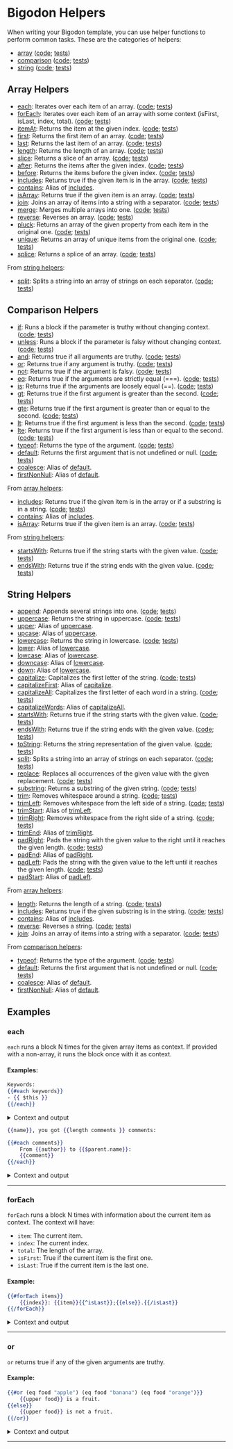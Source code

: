 # Bigodon Helpers

When writing your Bigodon template, you can use helper functions to perform common tasks. These are the categories of helpers:

- [array](#Array-Helpers) ([code](https://github.com/gabriel-pinheiro/bigodon/blob/main/src/runner/helpers/array.ts); [tests](https://github.com/gabriel-pinheiro/bigodon/blob/main/test/array-helpers.spec.js))
- [comparison](#Comparison-Helpers) ([code](https://github.com/gabriel-pinheiro/bigodon/blob/main/src/runner/helpers/comparison.ts); [tests](https://github.com/gabriel-pinheiro/bigodon/blob/main/test/comparison-helpers.spec.js))
- [string](#String-Helpers) ([code](https://github.com/gabriel-pinheiro/bigodon/blob/main/src/runner/helpers/string.ts); [tests](https://github.com/gabriel-pinheiro/bigodon/blob/main/test/string-helpers.spec.js))

## Array Helpers

- [each](#each): Iterates over each item of an array. ([code](https://github.com/gabriel-pinheiro/bigodon/blob/main/src/runner/helpers/array.ts#L89-L95); [tests](https://github.com/gabriel-pinheiro/bigodon/blob/main/test/array-helpers.spec.js#L225-L236))
- [forEach](#forEach): Iterates over each item of an array with some context (isFirst, isLast, index, total). ([code](https://github.com/gabriel-pinheiro/bigodon/blob/main/src/runner/helpers/array.ts#L97-L110); [tests](https://github.com/gabriel-pinheiro/bigodon/blob/main/test/array-helpers.spec.js#L237-L258))
- [itemAt](#itemAt): Returns the item at the given index. ([code](https://github.com/gabriel-pinheiro/bigodon/blob/main/src/runner/helpers/array.ts#L19-L28); [tests](https://github.com/gabriel-pinheiro/bigodon/blob/main/test/array-helpers.spec.js#L48-L75))
- [first](#first): Returns the first item of an array. ([code](https://github.com/gabriel-pinheiro/bigodon/blob/main/src/runner/helpers/array.ts#L3-L9); [tests](https://github.com/gabriel-pinheiro/bigodon/blob/main/test/array-helpers.spec.js#L12-L28))
- [last](#last): Returns the last item of an array. ([code](https://github.com/gabriel-pinheiro/bigodon/blob/main/src/runner/helpers/array.ts#L11-L17); [tests](https://github.com/gabriel-pinheiro/bigodon/blob/main/test/array-helpers.spec.js#L30-L46))
- [length](#length): Returns the length of an array. ([code](https://github.com/gabriel-pinheiro/bigodon/blob/main/src/runner/helpers/array.ts#L30-L36); [tests](https://github.com/gabriel-pinheiro/bigodon/blob/main/test/array-helpers.spec.js#L77-L97))
- [slice](#slice): Returns a slice of an array. ([code](https://github.com/gabriel-pinheiro/bigodon/blob/main/src/runner/helpers/array.ts#L60-L71); [tests](https://github.com/gabriel-pinheiro/bigodon/blob/main/test/array-helpers.spec.js#L143-L174))
- [after](#after): Returns the items after the given index. ([code](https://github.com/gabriel-pinheiro/bigodon/blob/main/src/runner/helpers/array.ts#L38-L47); [tests](https://github.com/gabriel-pinheiro/bigodon/blob/main/test/array-helpers.spec.js#L99-L124))
- [before](#before): Returns the items before the given index. ([code](https://github.com/gabriel-pinheiro/bigodon/blob/main/src/runner/helpers/array.ts#L49-L58); [tests](https://github.com/gabriel-pinheiro/bigodon/blob/main/test/array-helpers.spec.js#L126-L141))
- [includes](#includes): Returns true if the given item is in the array. ([code](https://github.com/gabriel-pinheiro/bigodon/blob/main/src/runner/helpers/array.ts#L73-L83); [tests](https://github.com/gabriel-pinheiro/bigodon/blob/main/test/array-helpers.spec.js#L176-L210))
- [contains](#contains): Alias of [includes](#includes).
- [isArray](#isArray): Returns true if the given item is an array. ([code](https://github.com/gabriel-pinheiro/bigodon/blob/main/src/runner/helpers/array.ts#L85-L87); [tests](https://github.com/gabriel-pinheiro/bigodon/blob/main/test/array-helpers.spec.js#L212-L223))
- [join](#join): Joins an array of items into a string with a separator. ([code](https://github.com/gabriel-pinheiro/bigodon/blob/main/src/runner/helpers/array.ts#L112-L118); [tests](https://github.com/gabriel-pinheiro/bigodon/blob/main/test/array-helpers.spec.js#L260-L279))
- [merge](#merge): Merges multiple arrays into one. ([code](https://github.com/gabriel-pinheiro/bigodon/blob/main/src/runner/helpers/array.ts#L120-L128); [tests](https://github.com/gabriel-pinheiro/bigodon/blob/main/test/array-helpers.spec.js#L281-L293))
- [reverse](#reverse): Reverses an array. ([code](https://github.com/gabriel-pinheiro/bigodon/blob/main/src/runner/helpers/array.ts#L130-L140); [tests](https://github.com/gabriel-pinheiro/bigodon/blob/main/test/array-helpers.spec.js#L295-L314))
- [pluck](#pluck): Returns an array of the given property from each item in the original one. ([code](https://github.com/gabriel-pinheiro/bigodon/blob/main/src/runner/helpers/array.ts#L142-L154); [tests](https://github.com/gabriel-pinheiro/bigodon/blob/main/test/array-helpers.spec.js#L316-L336))
- [unique](#unique): Returns an array of unique items from the original one. ([code](https://github.com/gabriel-pinheiro/bigodon/blob/main/src/runner/helpers/array.ts#L156-L162); [tests](https://github.com/gabriel-pinheiro/bigodon/blob/main/test/array-helpers.spec.js#L338-L352))
- [splice](#splice): Returns a splice of an array. ([code](https://github.com/gabriel-pinheiro/bigodon/blob/main/src/runner/helpers/array.ts#L173-L181); [tests](https://github.com/gabriel-pinheiro/bigodon/blob/main/test/array-helpers.spec.js#L364-L391))

From [string helpers](#String-Helpers):
- [split](#split): Splits a string into an array of strings on each separator. ([code](https://github.com/gabriel-pinheiro/bigodon/blob/main/src/runner/helpers/string.ts#L6); [tests](https://github.com/gabriel-pinheiro/bigodon/blob/main/test/string-helpers.spec.js#L89-L95))

## Comparison Helpers

- [if](#if): Runs a block if the parameter is truthy without changing context. ([code](https://github.com/gabriel-pinheiro/bigodon/blob/main/src/runner/helpers/comparison.ts#L10); [tests](https://github.com/gabriel-pinheiro/bigodon/blob/main/test/comparison-helpers.spec.js#L166-L182))
- [unless](#unless): Runs a block if the parameter is falsy without changing context. ([code](https://github.com/gabriel-pinheiro/bigodon/blob/main/src/runner/helpers/comparison.ts#L11); [tests](https://github.com/gabriel-pinheiro/bigodon/blob/main/test/comparison-helpers.spec.js#L184-L190))
- [and](#and): Returns true if all arguments are truthy. ([code](https://github.com/gabriel-pinheiro/bigodon/blob/main/src/runner/helpers/comparison.ts#L1); [tests](https://github.com/gabriel-pinheiro/bigodon/blob/main/test/comparison-helpers.spec.js#L39-L64))
- [or](#or): Returns true if any argument is truthy. ([code](https://github.com/gabriel-pinheiro/bigodon/blob/main/src/runner/helpers/comparison.ts#L2); [tests](https://github.com/gabriel-pinheiro/bigodon/blob/main/test/comparison-helpers.spec.js#L66-L91))
- [not](#not): Returns true if the argument is falsy. ([code](https://github.com/gabriel-pinheiro/bigodon/blob/main/src/runner/helpers/comparison.ts#L3); [tests](https://github.com/gabriel-pinheiro/bigodon/blob/main/test/comparison-helpers.spec.js#L93-L99))
- [eq](#eq): Returns true if the arguments are strictly equal (===). ([code](https://github.com/gabriel-pinheiro/bigodon/blob/main/src/runner/helpers/comparison.ts#L4); [tests](https://github.com/gabriel-pinheiro/bigodon/blob/main/test/comparison-helpers.spec.js#L11-L23))
- [is](#is): Returns true if the arguments are loosely equal (==). ([code](https://github.com/gabriel-pinheiro/bigodon/blob/main/src/runner/helpers/comparison.ts#L5); [tests](https://github.com/gabriel-pinheiro/bigodon/blob/main/test/comparison-helpers.spec.js#L25-L37))
- [gt](#gt): Returns true if the first argument is greater than the second. ([code](https://github.com/gabriel-pinheiro/bigodon/blob/main/src/runner/helpers/comparison.ts#L6); [tests](https://github.com/gabriel-pinheiro/bigodon/blob/main/test/comparison-helpers.spec.js#L101-L115))
- [gte](#gte): Returns true if the first argument is greater than or equal to the second. ([code](https://github.com/gabriel-pinheiro/bigodon/blob/main/src/runner/helpers/comparison.ts#L7); [tests](https://github.com/gabriel-pinheiro/bigodon/blob/main/test/comparison-helpers.spec.js#L117-L131))
- [lt](#lt): Returns true if the first argument is less than the second. ([code](https://github.com/gabriel-pinheiro/bigodon/blob/main/src/runner/helpers/comparison.ts#L8); [tests](https://github.com/gabriel-pinheiro/bigodon/blob/main/test/comparison-helpers.spec.js#L133-L148))
- [lte](#lte): Returns true if the first argument is less than or equal to the second. ([code](https://github.com/gabriel-pinheiro/bigodon/blob/main/src/runner/helpers/comparison.ts#L9); [tests](https://github.com/gabriel-pinheiro/bigodon/blob/main/test/comparison-helpers.spec.js#L150-L164))
- [typeof](#typeof): Returns the type of the argument. ([code](https://github.com/gabriel-pinheiro/bigodon/blob/main/src/runner/helpers/comparison.ts#L12); [tests](https://github.com/gabriel-pinheiro/bigodon/blob/main/test/comparison-helpers.spec.js#L192-L201))
- [default](#default): Returns the first argument that is not undefined or null. ([code](https://github.com/gabriel-pinheiro/bigodon/blob/main/src/runner/helpers/comparison.ts#L13); [tests](https://github.com/gabriel-pinheiro/bigodon/blob/main/test/comparison-helpers.spec.js#L203-L228))
- [coalesce](#coalesce): Alias of [default](#default).
- [firstNonNull](#firstNonNull): Alias of [default](#default).

From [array helpers](#Array-Helpers):
- [includes](#includes): Returns true if the given item is in the array or if a substring is in a string. ([code](https://github.com/gabriel-pinheiro/bigodon/blob/main/src/runner/helpers/array.ts#L73-L83); [tests](https://github.com/gabriel-pinheiro/bigodon/blob/main/test/array-helpers.spec.js#L176-L210))
- [contains](#contains): Alias of [includes](#includes).
- [isArray](#isArray): Returns true if the given item is an array. ([code](https://github.com/gabriel-pinheiro/bigodon/blob/main/src/runner/helpers/array.ts#L85-L87); [tests](https://github.com/gabriel-pinheiro/bigodon/blob/main/test/array-helpers.spec.js#L212-L223))

From [string helpers](#String-Helpers):
- [startsWith](#startsWith): Returns true if the string starts with the given value. ([code](https://github.com/gabriel-pinheiro/bigodon/blob/main/src/runner/helpers/string.ts#L7); [tests](https://github.com/gabriel-pinheiro/bigodon/blob/main/test/string-helpers.spec.js#L97-L127))
- [endsWith](#endsWith): Returns true if the string ends with the given value. ([code](https://github.com/gabriel-pinheiro/bigodon/blob/main/src/runner/helpers/string.ts#L8); [tests](https://github.com/gabriel-pinheiro/bigodon/blob/main/test/string-helpers.spec.js#L129-L159))


## String Helpers

- [append](#append): Appends several strings into one. ([code](https://github.com/gabriel-pinheiro/bigodon/blob/main/src/runner/helpers/string.ts#L3); [tests](https://github.com/gabriel-pinheiro/bigodon/blob/main/test/string-helpers.spec.js#L11-L29))
- [uppercase](#uppercase): Returns the string in uppercase. ([code](https://github.com/gabriel-pinheiro/bigodon/blob/main/src/runner/helpers/string.ts#L4); [tests](https://github.com/gabriel-pinheiro/bigodon/blob/main/test/string-helpers.spec.js#L31-L55))
- [upper](#upper): Alias of [uppercase](#uppercase).
- [upcase](#upcase): Alias of [uppercase](#uppercase).
- [lowercase](#lowercase): Returns the string in lowercase. ([code](https://github.com/gabriel-pinheiro/bigodon/blob/main/src/runner/helpers/string.ts#L5); [tests](https://github.com/gabriel-pinheiro/bigodon/blob/main/test/string-helpers.spec.js#L57-L87))
- [lower](#lower): Alias of [lowercase](#lowercase).
- [lowcase](#lowcase): Alias of [lowercase](#lowercase).
- [downcase](#downcase): Alias of [lowercase](#lowercase).
- [down](#down): Alias of [lowercase](#lowercase).
- [capitalize](#capitalize): Capitalizes the first letter of the string. ([code](https://github.com/gabriel-pinheiro/bigodon/blob/main/src/runner/helpers/string.ts#L15-L18); [tests](https://github.com/gabriel-pinheiro/bigodon/blob/main/test/string-helpers.spec.js#L223-L241))
- [capitalizeFirst](#capitalizeFirst): Alias of [capitalize](#capitalize).
- [capitalizeAll](#capitalizeAll): Capitalizes the first letter of each word in a string. ([code](https://github.com/gabriel-pinheiro/bigodon/blob/main/src/runner/helpers/string.ts#L19-L22); [tests](https://github.com/gabriel-pinheiro/bigodon/blob/main/test/string-helpers.spec.js#L243-L261))
- [capitalizeWords](#capitalizeWords): Alias of [capitalizeAll](#capitalizeAll).
- [startsWith](#startsWith): Returns true if the string starts with the given value. ([code](https://github.com/gabriel-pinheiro/bigodon/blob/main/src/runner/helpers/string.ts#L7); [tests](https://github.com/gabriel-pinheiro/bigodon/blob/main/test/string-helpers.spec.js#L97-L127))
- [endsWith](#endsWith): Returns true if the string ends with the given value. ([code](https://github.com/gabriel-pinheiro/bigodon/blob/main/src/runner/helpers/string.ts#L8); [tests](https://github.com/gabriel-pinheiro/bigodon/blob/main/test/string-helpers.spec.js#L129-L159))
- [toString](#toString): Returns the string representation of the given value. ([code](https://github.com/gabriel-pinheiro/bigodon/blob/main/src/runner/helpers/string.ts#L12); [tests](https://github.com/gabriel-pinheiro/bigodon/blob/main/test/string-helpers.spec.js#L215-L221))
- [split](#split): Splits a string into an array of strings on each separator. ([code](https://github.com/gabriel-pinheiro/bigodon/blob/main/src/runner/helpers/string.ts#L6); [tests](https://github.com/gabriel-pinheiro/bigodon/blob/main/test/string-helpers.spec.js#L89-L95))
- [replace](#replace): Replaces all occurrences of the given value with the given replacement. ([code](https://github.com/gabriel-pinheiro/bigodon/blob/main/src/runner/helpers/string.ts#L13); [tests](https://github.com/gabriel-pinheiro/bigodon/blob/main/test/string-helpers.spec.js#L263-L281))
- [substring](#substring): Returns a substring of the given string. ([code](https://github.com/gabriel-pinheiro/bigodon/blob/main/src/runner/helpers/string.ts#L23-L27); [tests](https://github.com/gabriel-pinheiro/bigodon/blob/main/test/string-helpers.spec.js#L283-L301))
- [trim](#trim): Removes whitespace around a string. ([code](https://github.com/gabriel-pinheiro/bigodon/blob/main/src/runner/helpers/string.ts#L9); [tests](https://github.com/gabriel-pinheiro/bigodon/blob/main/test/string-helpers.spec.js#L161-L173))
- [trimLeft](#trimLeft): Removes whitespace from the left side of a string. ([code](https://github.com/gabriel-pinheiro/bigodon/blob/main/src/runner/helpers/string.ts#L10); [tests](https://github.com/gabriel-pinheiro/bigodon/blob/main/test/string-helpers.spec.js#L175-L193))
- [trimStart](#trimStart): Alias of [trimLeft](#trimLeft).
- [trimRight](#trimRight): Removes whitespace from the right side of a string. ([code](https://github.com/gabriel-pinheiro/bigodon/blob/main/src/runner/helpers/string.ts#L11); [tests](https://github.com/gabriel-pinheiro/bigodon/blob/main/test/string-helpers.spec.js#L195-L213))
- [trimEnd](#trimEnd): Alias of [trimRight](#trimRight).
- [padRight](#padRight): Pads the string with the given value to the right until it reaches the given length. ([code](https://github.com/gabriel-pinheiro/bigodon/blob/main/src/runner/helpers/string.ts#L35-L41); [tests](https://github.com/gabriel-pinheiro/bigodon/blob/main/test/string-helpers.spec.js#L329-L353))
- [padEnd](#padEnd): Alias of [padRight](#padRight).
- [padLeft](#padLeft): Pads the string with the given value to the left until it reaches the given length. ([code](https://github.com/gabriel-pinheiro/bigodon/blob/main/src/runner/helpers/string.ts#L28-L34); [tests](https://github.com/gabriel-pinheiro/bigodon/blob/main/test/string-helpers.spec.js#L303-L327))
- [padStart](#padStart): Alias of [padLeft](#padLeft).

From [array helpers](#Array-Helpers):
- [length](#length): Returns the length of a string. ([code](https://github.com/gabriel-pinheiro/bigodon/blob/main/src/runner/helpers/array.ts#L30-L36); [tests](https://github.com/gabriel-pinheiro/bigodon/blob/main/test/array-helpers.spec.js#L77-L97))
- [includes](#includes): Returns true if the given substring is in the string. ([code](https://github.com/gabriel-pinheiro/bigodon/blob/main/src/runner/helpers/array.ts#L73-L83); [tests](https://github.com/gabriel-pinheiro/bigodon/blob/main/test/array-helpers.spec.js#L176-L210))
- [contains](#contains): Alias of [includes](#includes).
- [reverse](#reverse): Reverses a string. ([code](https://github.com/gabriel-pinheiro/bigodon/blob/main/src/runner/helpers/array.ts#L130-L140); [tests](https://github.com/gabriel-pinheiro/bigodon/blob/main/test/array-helpers.spec.js#L295-L314))
- [join](#join): Joins an array of items into a string with a separator. ([code](https://github.com/gabriel-pinheiro/bigodon/blob/main/src/runner/helpers/array.ts#L112-L118); [tests](https://github.com/gabriel-pinheiro/bigodon/blob/main/test/array-helpers.spec.js#L260-L279))

From [comparison helpers](#Comparison-Helpers):
- [typeof](#typeof): Returns the type of the argument. ([code](https://github.com/gabriel-pinheiro/bigodon/blob/main/src/runner/helpers/comparison.ts#L12); [tests](https://github.com/gabriel-pinheiro/bigodon/blob/main/test/comparison-helpers.spec.js#L192-L201))
- [default](#default): Returns the first argument that is not undefined or null. ([code](https://github.com/gabriel-pinheiro/bigodon/blob/main/src/runner/helpers/comparison.ts#L13); [tests](https://github.com/gabriel-pinheiro/bigodon/blob/main/test/comparison-helpers.spec.js#L203-L228))
- [coalesce](#coalesce): Alias of [default](#default).
- [firstNonNull](#firstNonNull): Alias of [default](#default).

## Examples

### **each**

`each` runs a block N times for the given array items as context. If provided with a non-array, it runs the block once with it as context.

#### Examples:

```hbs
Keywords:
{{#each keywords}}
- {{ $this }}
{{/each}}
```

<details>
<summary>Context and output</summary>

With context `{"keywords": ["lorem", "ipsum", "dolor"]}` the output would be:
```
Keywords:
- lorem
- ipsum
- dolor
```

With context `{"keywords": "foo"}` the output would be:
```
Keywords:
- lorem
```

With context `{"keywords": []}` the output would be:
```
Keywords:
```

With context `{"keywords": null}` the output would be:
```
Keywords:
- null
```

</details>

```hbs
{{name}}, you got {{length comments }} comments:

{{#each comments}}
    From {{author}} to {{$parent.name}}:
    {{comment}}
{{/each}}
```

<details>
<summary>Context and output</summary>

### Context
```json
{
    "name": "George",
    "comments": [{
        "author": "Alice",
        "comment": "Nice presentation"
    }, {
        "author": "Bob",
        "comment": "Thanks for the feedbacks"
    }]
}
```

### Generated output
```
George, you got 2 comments:


    From Alice to George:
    Nice presentation

    From Bob to George:
    Thanks for the feedbacks
```

</details>

---

### **forEach**

`forEach` runs a block N times with information about the current item as context. The context will have:
- `item`: The current item.
- `index`: The current index.
- `total`: The length of the array.
- `isFirst`: True if the current item is the first one.
- `isLast`: True if the current item is the last one.

#### Example:
```hbs
{{#forEach items}}
    {{index}}: {{item}}{{^isLast}};{{else}}.{{/isLast}}
{{/forEach}}
```

<details>
<summary>Context and output</summary>

### Context
```json
{
    "items": ["potato", "carrot", "onion"]
}
```

### Generated output
```
0: potato;
1: carrot;
2: onion.
```

</details>

---

### **or**

`or` returns true if any of the given arguments are truthy.

#### Example:
```hbs
{{#or (eq food "apple") (eq food "banana") (eq food "orange")}}
    {{upper food}} is a fruit.
{{else}}
    {{upper food}} is not a fruit.
{{/or}}
```
<details>
<summary>Context and output</summary>

### Context
```json
{
    "food": "banana"
}
```

### Generated output
```
BANANA is a fruit
```

</details>

---
